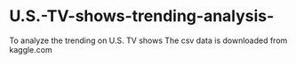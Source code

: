 # U.S.-TV-shows-trending-analysis-
To analyze the trending on U.S. TV shows
The csv data is downloaded from kaggle.com
